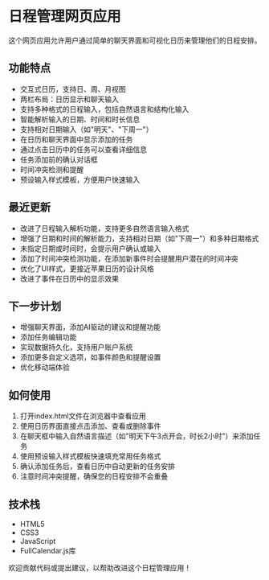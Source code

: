 # 日程管理网页应用

这个网页应用允许用户通过简单的聊天界面和可视化日历来管理他们的日程安排。

## 功能特点

- 交互式日历，支持日、周、月视图
- 两栏布局：日历显示和聊天输入
- 支持多种格式的日程输入，包括自然语言和结构化输入
- 智能解析输入的日期、时间和时长信息
- 支持相对日期输入（如"明天"、"下周一"）
- 在日历和聊天界面中显示添加的任务
- 通过点击日历中的任务可以查看详细信息
- 任务添加前的确认对话框
- 时间冲突检测和提醒
- 预设输入样式模板，方便用户快速输入

## 最近更新

- 改进了日程输入解析功能，支持更多自然语言输入格式
- 增强了日期和时间的解析能力，支持相对日期（如"下周一"）和多种日期格式
- 未指定日期或时间时，会提示用户确认或输入
- 添加了时间冲突检测功能，在添加新事件时会提醒用户潜在的时间冲突
- 优化了UI样式，更接近苹果日历的设计风格
- 改进了事件在日历中的显示效果

## 下一步计划

- 增强聊天界面，添加AI驱动的建议和提醒功能
- 添加任务编辑功能
- 实现数据持久化，支持用户账户系统
- 添加更多自定义选项，如事件颜色和提醒设置
- 优化移动端体验

## 如何使用

1. 打开index.html文件在浏览器中查看应用
2. 使用日历界面直接点击添加、查看或删除事件
3. 在聊天框中输入自然语言描述（如"明天下午3点开会，时长2小时"）来添加任务
4. 使用预设输入样式模板快速填充常用任务格式
5. 确认添加任务后，查看日历中自动更新的任务安排
6. 注意时间冲突提醒，确保您的日程安排不会重叠

## 技术栈

- HTML5
- CSS3
- JavaScript
- FullCalendar.js库

欢迎贡献代码或提出建议，以帮助改进这个日程管理应用！
